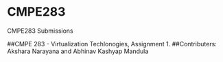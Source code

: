 # CMPE283
CMPE283 Submissions

##CMPE 283 - Virtualization Techlonogies, Assignment 1.
##Contributers: Akshara Narayana and Abhinav Kashyap Mandula
